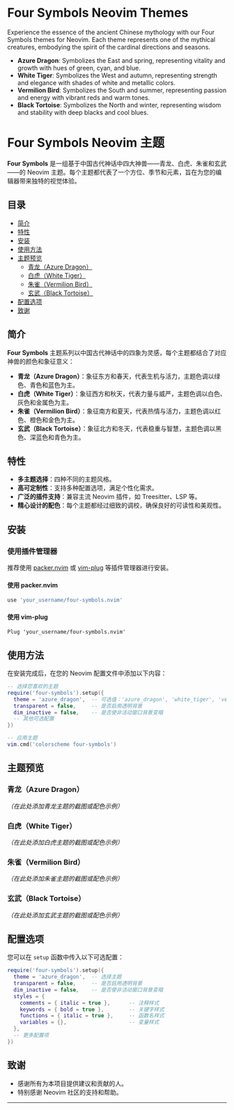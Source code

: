 # Four Symbols Neovim Themes

Experience the essence of the ancient Chinese mythology with our Four Symbols themes for Neovim. Each theme represents one of the mythical creatures, embodying the spirit of the cardinal directions and seasons.

- **Azure Dragon**: Symbolizes the East and spring, representing vitality and growth with hues of green, cyan, and blue.
- **White Tiger**: Symbolizes the West and autumn, representing strength and elegance with shades of white and metallic colors.
- **Vermilion Bird**: Symbolizes the South and summer, representing passion and energy with vibrant reds and warm tones.
- **Black Tortoise**: Symbolizes the North and winter, representing wisdom and stability with deep blacks and cool blues.

<p align="center">
  <!-- Logo 占位符 -->
</p>

# Four Symbols Neovim 主题

**Four Symbols** 是一组基于中国古代神话中四大神兽——青龙、白虎、朱雀和玄武——的 Neovim 主题。每个主题都代表了一个方位、季节和元素，旨在为您的编辑器带来独特的视觉体验。

## 目录

- [简介](#简介)
- [特性](#特性)
- [安装](#安装)
- [使用方法](#使用方法)
- [主题预览](#主题预览)
  - [青龙（Azure Dragon）](#青龙azure-dragon)
  - [白虎（White Tiger）](#白虎white-tiger)
  - [朱雀（Vermilion Bird）](#朱雀vermilion-bird)
  - [玄武（Black Tortoise）](#玄武black-tortoise)
- [配置选项](#配置选项)
- [致谢](#致谢)

## 简介

**Four Symbols** 主题系列以中国古代神话中的四象为灵感，每个主题都结合了对应神兽的颜色和象征意义：

- **青龙（Azure Dragon）**：象征东方和春天，代表生机与活力，主题色调以绿色、青色和蓝色为主。
- **白虎（White Tiger）**：象征西方和秋天，代表力量与威严，主题色调以白色、灰色和金属色为主。
- **朱雀（Vermilion Bird）**：象征南方和夏天，代表热情与活力，主题色调以红色、橙色和金色为主。
- **玄武（Black Tortoise）**：象征北方和冬天，代表稳重与智慧，主题色调以黑色、深蓝色和青色为主。

## 特性

- **多主题选择**：四种不同的主题风格。
- **高可定制性**：支持多种配置选项，满足个性化需求。
- **广泛的插件支持**：兼容主流 Neovim 插件，如 Treesitter、LSP 等。
- **精心设计的配色**：每个主题都经过细致的调校，确保良好的可读性和美观性。

## 安装

### 使用插件管理器

推荐使用 [packer.nvim](https://github.com/wbthomason/packer.nvim) 或 [vim-plug](https://github.com/junegunn/vim-plug) 等插件管理器进行安装。

#### 使用 packer.nvim

```lua
use 'your_username/four-symbols.nvim'
```

#### 使用 vim-plug

```vim
Plug 'your_username/four-symbols.nvim'
```

## 使用方法

在安装完成后，在您的 Neovim 配置文件中添加以下内容：

```lua
-- 选择您喜欢的主题
require('four-symbols').setup({
  theme = 'azure_dragon',  -- 可选值：'azure_dragon', 'white_tiger', 'vermilion_bird', 'black_tortoise'
  transparent = false,     -- 是否启用透明背景
  dim_inactive = false,    -- 是否使非活动窗口背景变暗
  -- 其他可选配置
})

-- 应用主题
vim.cmd('colorscheme four-symbols')
```

## 主题预览

### 青龙（Azure Dragon）

_（在此处添加青龙主题的截图或配色示例）_

### 白虎（White Tiger）

_（在此处添加白虎主题的截图或配色示例）_

### 朱雀（Vermilion Bird）

_（在此处添加朱雀主题的截图或配色示例）_

### 玄武（Black Tortoise）

_（在此处添加玄武主题的截图或配色示例）_

## 配置选项

您可以在 `setup` 函数中传入以下可选配置：

```lua
require('four-symbols').setup({
  theme = 'azure_dragon',  -- 选择主题
  transparent = false,     -- 是否启用透明背景
  dim_inactive = false,    -- 是否使非活动窗口背景变暗
  styles = {
    comments = { italic = true },      -- 注释样式
    keywords = { bold = true },        -- 关键字样式
    functions = { italic = true },     -- 函数名样式
    variables = {},                    -- 变量样式
  },
  -- 更多配置项
})
```

## 致谢

- 感谢所有为本项目提供建议和贡献的人。
- 特别感谢 Neovim 社区的支持和帮助。

---

